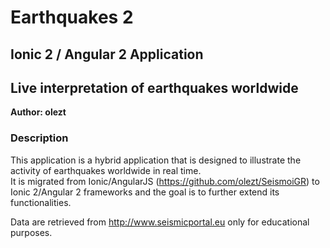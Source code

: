 # Earthquakes 2

## Ionic 2 / Angular 2 Application

## Live interpretation of earthquakes worldwide

**Author: olezt**

### Description

This application is a hybrid application that is designed to illustrate 
the activity of earthquakes worldwide in real time.<br>
It is migrated from Ionic/AngularJS (https://github.com/olezt/SeismoiGR) to Ionic 2/Angular 2 frameworks and the goal is to further extend its functionalities.

Data are retrieved from http://www.seismicportal.eu only for educational purposes.
